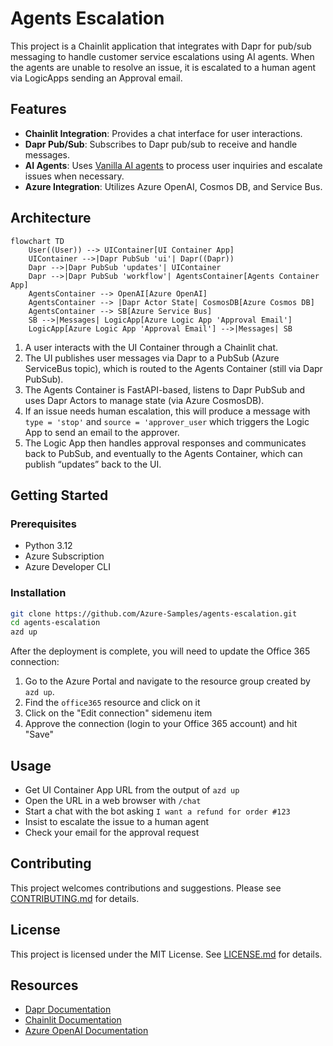 # Agents Escalation

This project is a Chainlit application that integrates with Dapr for pub/sub messaging to handle customer service escalations using AI agents. When the agents are unable to resolve an issue, it is escalated to a human agent via LogicApps sending an Approval email.

## Features

- **Chainlit Integration**: Provides a chat interface for user interactions.
- **Dapr Pub/Sub**: Subscribes to Dapr pub/sub to receive and handle messages.
- **AI Agents**: Uses [Vanilla AI agents](https://github.com/Azure-Samples/vanilla-aiagents) to process user inquiries and escalate issues when necessary.
- **Azure Integration**: Utilizes Azure OpenAI, Cosmos DB, and Service Bus.

## Architecture

```mermaid
flowchart TD
    User((User)) --> UIContainer[UI Container App]
    UIContainer -->|Dapr PubSub 'ui'| Dapr((Dapr))
    Dapr -->|Dapr PubSub 'updates'| UIContainer
    Dapr -->|Dapr PubSub 'workflow'| AgentsContainer[Agents Container App]
    AgentsContainer --> OpenAI[Azure OpenAI]
    AgentsContainer --> |Dapr Actor State| CosmosDB[Azure Cosmos DB]
    AgentsContainer --> SB[Azure Service Bus]
    SB -->|Messages| LogicApp[Azure Logic App 'Approval Email']
    LogicApp[Azure Logic App 'Approval Email'] -->|Messages| SB
```

1. A user interacts with the UI Container through a Chainlit chat.
1. The UI publishes user messages via Dapr to a PubSub (Azure ServiceBus topic), which is routed to the Agents Container (still via Dapr PubSub).
1. The Agents Container is FastAPI-based, listens to Dapr PubSub and uses Dapr Actors to manage state (via Azure CosmosDB).
1. If an issue needs human escalation, this will produce a message with `type = 'stop'` and `source = 'approver_user` which triggers the Logic App to send an email to the approver.
1. The Logic App then handles approval responses and communicates back to PubSub, and eventually to the Agents Container, which can publish “updates” back to the UI.

## Getting Started

### Prerequisites

- Python 3.12
- Azure Subscription
- Azure Developer CLI

### Installation

```sh
git clone https://github.com/Azure-Samples/agents-escalation.git
cd agents-escalation
azd up
```

After the deployment is complete, you will need to update the Office 365 connection:

1. Go to the Azure Portal and navigate to the resource group created by `azd up`.
2. Find the `office365` resource and click on it
3. Click on the "Edit connection" sidemenu item
4. Approve the connection (login to your Office 365 account) and hit "Save"

## Usage

- Get UI Container App URL from the output of `azd up`
- Open the URL in a web browser with `/chat`
- Start a chat with the bot asking `I want a refund for order #123`
- Insist to escalate the issue to a human agent
- Check your email for the approval request

## Contributing

This project welcomes contributions and suggestions. Please see [CONTRIBUTING.md](CONTRIBUTING.md) for details.

## License

This project is licensed under the MIT License. See [LICENSE.md](LICENSE.md) for details.

## Resources

- [Dapr Documentation](https://docs.dapr.io/)
- [Chainlit Documentation](https://docs.chainlit.io/)
- [Azure OpenAI Documentation](https://docs.microsoft.com/en-us/azure/cognitive-services/openai/)
